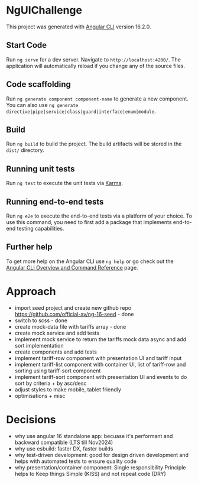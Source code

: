 # NgUIChallenge

This project was generated with [Angular CLI](https://github.com/angular/angular-cli) version 16.2.0.

## Start Code

Run `ng serve` for a dev server. Navigate to `http://localhost:4200/`. The application will automatically reload if you change any of the source files.

## Code scaffolding

Run `ng generate component component-name` to generate a new component. You can also use `ng generate directive|pipe|service|class|guard|interface|enum|module`.

## Build

Run `ng build` to build the project. The build artifacts will be stored in the `dist/` directory.

## Running unit tests

Run `ng test` to execute the unit tests via [Karma](https://karma-runner.github.io).

## Running end-to-end tests

Run `ng e2e` to execute the end-to-end tests via a platform of your choice. To use this command, you need to first add a package that implements end-to-end testing capabilities.

## Further help

To get more help on the Angular CLI use `ng help` or go check out the [Angular CLI Overview and Command Reference](https://angular.io/cli) page.

# Approach
- import seed project and create new github repo https://github.com/official-av/ng-16-seed - done
- switch to scss - done
- create mock-data file with tariffs array - done
- create mock service and add tests
- implement mock service to return the tariffs mock data async and add sort implementation
- create components and add tests
- implement tariff-row component with presentation UI and tariff input
- implement tariff-list component with container UI, list of tariff-row and sorting using tariff-sort component
- implement tariff-sort component with presentation UI and events to do sort by criteria + by asc/desc
- adjust styles to make mobile, tablet friendly
- optimisations + misc

# Decisions
- why use angular 16 standalone app: becuase it's performant and backward compatible (LTS till Nov2024)
- why use esbuild: faster DX, faster builds
- why test-driven development: good for design driven development and helps with automated tests to ensure quality code
- why presentation/container component: Single responsibility Principle helps to Keep things Simple (KISS) and not repeat code (DRY)
